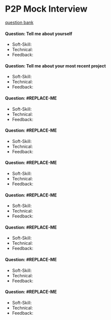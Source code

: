 # P2P Mock Interview 

[question bank](questions.md)

#### Question: Tell me about yourself
- Soft-Skill:
- Technical:
- Feedback:
#### Question: Tell me about your most recent project
- Soft-Skill:
- Technical:
- Feedback:
#### Question: #REPLACE-ME
- Soft-Skill:
- Technical:
- Feedback:
#### Question: #REPLACE-ME
- Soft-Skill:
- Technical:
- Feedback:
#### Question: #REPLACE-ME
- Soft-Skill:
- Technical:
- Feedback:
#### Question: #REPLACE-ME
- Soft-Skill:
- Technical:
- Feedback:
#### Question: #REPLACE-ME
- Soft-Skill:
- Technical:
- Feedback:
#### Question: #REPLACE-ME
- Soft-Skill:
- Technical:
- Feedback:
#### Question: #REPLACE-ME
- Soft-Skill:
- Technical:
- Feedback: